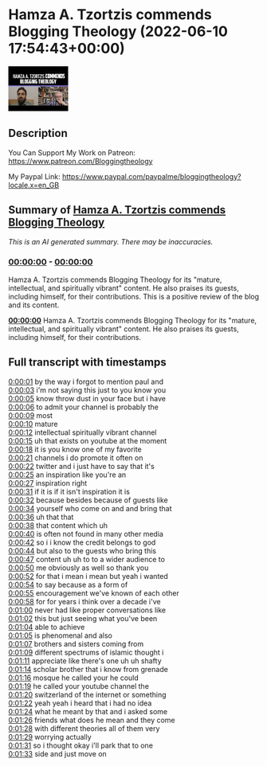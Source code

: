 # Hamza A. Tzortzis commends Blogging Theology (2022-06-10 17:54:43+00:00)

![alt Hamza A. Tzortzis commends Blogging Theology](xv32S5e-AUI.jpg "Hamza A. Tzortzis commends Blogging Theology")

## Description

You Can Support My Work on Patreon:
https://www.patreon.com/Bloggingtheology

My Paypal Link: 
https://www.paypal.com/paypalme/bloggingtheology?locale.x=en_GB

## Summary of [Hamza A. Tzortzis commends Blogging Theology](https://www.youtube.com/watch?v=xv32S5e-AUI)


*This is an AI generated summary. There may be inaccuracies. [](/)*

### [00:00:00](https://www.youtube.com/watch?v=xv32S5e-AUI&t=0) - [00:00:00](https://www.youtube.com/watch?v=xv32S5e-AUI&t=0)

Hamza A. Tzortzis commends Blogging Theology for its "mature, intellectual, and spiritually vibrant" content. He also praises its guests, including himself, for their contributions. This is a positive review of the blog and its content.

**[00:00:00](https://www.youtube.com/watch?v=xv32S5e-AUI&t=0)** Hamza A. Tzortzis commends Blogging Theology for its "mature, intellectual, and spiritually vibrant" content. He also praises its guests, including himself, for their contributions.

## Full transcript with timestamps

[0:00:01](https://youtu.be/xv32S5e-AUI?t=1) by the way i forgot to mention paul and  
[0:00:03](https://youtu.be/xv32S5e-AUI?t=3) i'm not saying this just to you know you  
[0:00:05](https://youtu.be/xv32S5e-AUI?t=5) know throw dust in your face but i have  
[0:00:06](https://youtu.be/xv32S5e-AUI?t=6) to admit your channel is probably the  
[0:00:09](https://youtu.be/xv32S5e-AUI?t=9) most  
[0:00:10](https://youtu.be/xv32S5e-AUI?t=10) mature  
[0:00:12](https://youtu.be/xv32S5e-AUI?t=12) intellectual spiritually vibrant channel  
[0:00:15](https://youtu.be/xv32S5e-AUI?t=15) uh that exists on youtube at the moment  
[0:00:18](https://youtu.be/xv32S5e-AUI?t=18) it is you know one of my favorite  
[0:00:21](https://youtu.be/xv32S5e-AUI?t=21) channels i do promote it often on  
[0:00:22](https://youtu.be/xv32S5e-AUI?t=22) twitter and i just have to say that it's  
[0:00:25](https://youtu.be/xv32S5e-AUI?t=25) an inspiration like you're an  
[0:00:27](https://youtu.be/xv32S5e-AUI?t=27) inspiration right  
[0:00:31](https://youtu.be/xv32S5e-AUI?t=31) if it is if it isn't inspiration it is  
[0:00:32](https://youtu.be/xv32S5e-AUI?t=32) because besides because of guests like  
[0:00:34](https://youtu.be/xv32S5e-AUI?t=34) yourself who come on and and bring that  
[0:00:36](https://youtu.be/xv32S5e-AUI?t=36) uh that that  
[0:00:38](https://youtu.be/xv32S5e-AUI?t=38) that content which uh  
[0:00:40](https://youtu.be/xv32S5e-AUI?t=40) is often not found in many other media  
[0:00:42](https://youtu.be/xv32S5e-AUI?t=42) so i i know the credit belongs to god  
[0:00:44](https://youtu.be/xv32S5e-AUI?t=44) but also to the guests who bring this  
[0:00:47](https://youtu.be/xv32S5e-AUI?t=47) content uh uh to to a wider audience to  
[0:00:50](https://youtu.be/xv32S5e-AUI?t=50) me obviously as well so thank you  
[0:00:52](https://youtu.be/xv32S5e-AUI?t=52) for that i mean i mean but yeah i wanted  
[0:00:54](https://youtu.be/xv32S5e-AUI?t=54) to say because as a form of  
[0:00:55](https://youtu.be/xv32S5e-AUI?t=55) encouragement we've known of each other  
[0:00:58](https://youtu.be/xv32S5e-AUI?t=58) for for years i think over a decade i've  
[0:01:00](https://youtu.be/xv32S5e-AUI?t=60) never had like proper conversations like  
[0:01:02](https://youtu.be/xv32S5e-AUI?t=62) this but just seeing what you've been  
[0:01:04](https://youtu.be/xv32S5e-AUI?t=64) able to achieve  
[0:01:05](https://youtu.be/xv32S5e-AUI?t=65) is phenomenal and also  
[0:01:07](https://youtu.be/xv32S5e-AUI?t=67) brothers and sisters coming from  
[0:01:09](https://youtu.be/xv32S5e-AUI?t=69) different spectrums of islamic thought i  
[0:01:11](https://youtu.be/xv32S5e-AUI?t=71) appreciate like there's one uh uh shafty  
[0:01:14](https://youtu.be/xv32S5e-AUI?t=74) scholar brother that i know from grenade  
[0:01:16](https://youtu.be/xv32S5e-AUI?t=76) mosque he called your he could  
[0:01:19](https://youtu.be/xv32S5e-AUI?t=79) he called your youtube channel the  
[0:01:20](https://youtu.be/xv32S5e-AUI?t=80) switzerland of the internet or something  
[0:01:22](https://youtu.be/xv32S5e-AUI?t=82) yeah yeah i heard that i had no idea  
[0:01:24](https://youtu.be/xv32S5e-AUI?t=84) what he meant by that and i asked some  
[0:01:26](https://youtu.be/xv32S5e-AUI?t=86) friends what does he mean and they come  
[0:01:28](https://youtu.be/xv32S5e-AUI?t=88) with different theories all of them very  
[0:01:29](https://youtu.be/xv32S5e-AUI?t=89) worrying actually  
[0:01:31](https://youtu.be/xv32S5e-AUI?t=91) so i thought okay i'll park that to one  
[0:01:33](https://youtu.be/xv32S5e-AUI?t=93) side and just move on  
